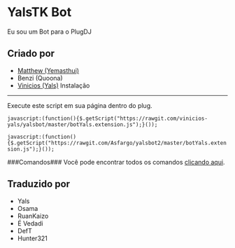# YalsTK Bot
Eu sou um Bot para o PlugDJ

Criado por
-----
 - [Matthew (Yemasthui)](https://github.com/Yemasthui)
 - Benzi (Quoona)
 - [Vinicios (Yals)](http://yals.tk/)
Instalação
-----
Execute este script em sua página dentro do plug.

`javascript:(function(){$.getScript("https://rawgit.com/vinicios-yals/yalsbot/master/botYals.extension.js");}());`

`javascript:(function(){$.getScript("https://rawgit.com/Asfargo/yalsbot2/master/botYals.extension.js");}());`


###Comandos###
Você pode encontrar todos os comandos [clicando aqui](http://git.io/vTFKE).

Traduzido por
-----
 - Yals
 - Osama
 - RuanKaizo
 - É Vedadi
 - DefT
 - Hunter321
